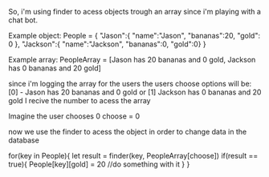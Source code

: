 So, i'm using finder to acess objects trough an array since i'm playing with a chat bot.

Example object:
People = {
  "Jason":{ 
    "name":"Jason", 
    "bananas":20, 
    "gold": 0
    },
   "Jackson":{
   "name":"Jackson",
   "bananas":0,
   "gold":0}
   }      

Example array: PeopleArray = [Jason has 20 bananas and 0 gold, Jackson has 0 bananas and 20 gold]

since i'm logging the array for the users the users choose options will be: 
[0] - Jason has 20 bananas and 0 gold 
or 
[1] Jackson has 0 bananas and 20 gold
I recive the number to acess the array

Imagine the user chooses 0 
choose = 0

now we use the finder to acess the object in order to change data in the database

for(key in People){
  let result = finder(key, PeopleArray[choose])
  if(result == true){
    People[key][gold] = 20
    //do something with it
  }
}
